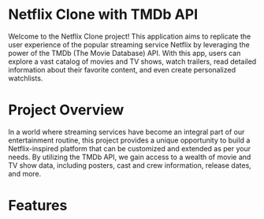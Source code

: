 # Netflix Clone with TMDb API

Welcome to the Netflix Clone project! This application aims to replicate the user experience of the popular streaming service Netflix by leveraging the power of the TMDb (The Movie Database) API. With this app, users can explore a vast catalog of movies and TV shows, watch trailers, read detailed information about their favorite content, and even create personalized watchlists.

# Project Overview

In a world where streaming services have become an integral part of our entertainment routine, this project provides a unique opportunity to build a Netflix-inspired platform that can be customized and extended as per your needs. By utilizing the TMDb API, we gain access to a wealth of movie and TV show data, including posters, cast and crew information, release dates, and more.

# Features
  
<!--
#navbar
    logo
    navlinks
    
    
#body
    searchbar
    cards

#footer 
 -->
